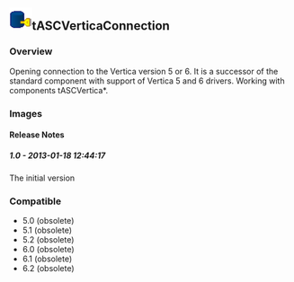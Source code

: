 ## <img src='./logo.jpg' width='40' height='40'>tASCVerticaConnection

### Overview
Opening connection to the Vertica version 5 or 6. It is a successor of the standard component with support of Vertica 5 and 6 drivers. Working with components tASCVertica*.

### Images




#### Release Notes

##### 1.0 - 2013-01-18 12:44:17
The initial version
### Compatible
 -  5.0 (obsolete)
 -   5.1 (obsolete)
 -   5.2 (obsolete)
 -   6.0 (obsolete)
 -   6.1 (obsolete)
 -   6.2 (obsolete)